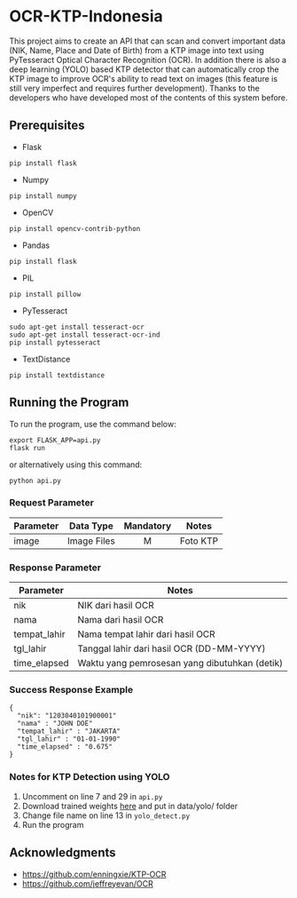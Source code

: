 # OCR-KTP-Indonesia
This project aims to create an API that can scan and convert important data (NIK, Name, Place and Date of Birth) from a KTP image into text using PyTesseract Optical Character Recognition (OCR). In addition there is also a deep learning (YOLO) based KTP detector that can automatically crop the KTP image to improve OCR's ability to read text on images (this feature is still very imperfect and requires further development). Thanks to the developers who have developed most of the contents of this system before.

## Prerequisites
* Flask
```
pip install flask
```
* Numpy
```
pip install numpy
```
* OpenCV
```
pip install opencv-contrib-python
```
* Pandas
```
pip install flask
```
* PIL
```
pip install pillow
```
* PyTesseract
```
sudo apt-get install tesseract-ocr
sudo apt-get install tesseract-ocr-ind
pip install pytesseract
```
* TextDistance
```
pip install textdistance
```

## Running the Program
To run the program, use the command below:
```
export FLASK_APP=api.py
flask run
```
or alternatively using this command:
```
python api.py
```

### Request Parameter
Parameter | Data Type | Mandatory | Notes
--- | --- | :---: | ---
image | Image Files | M | Foto KTP

### Response Parameter

Parameter | Notes
--- | ---
nik | NIK dari hasil OCR
nama | Nama dari hasil OCR
tempat_lahir | Nama tempat lahir dari hasil OCR
tgl_lahir | Tanggal lahir dari hasil OCR (DD-MM-YYYY)
time_elapsed | Waktu yang pemrosesan yang dibutuhkan (detik)

### Success Response Example
```
{
  "nik": "1203040101900001"
  "nama" : "JOHN DOE"
  "tempat_lahir" : "JAKARTA"
  "tgl_lahir" : "01-01-1990"
  "time_elapsed" : "0.675"
}
```

### Notes for KTP Detection using YOLO
1. Uncomment on line 7 and 29 in ```api.py```
2. Download trained weights [here](https://drive.google.com/open?id=1acjcOcTCHUjBg-1CVvoFD59nUp9vfeDL) and put in data/yolo/ folder
3. Change file name on line 13 in ```yolo_detect.py```
4. Run the program

## Acknowledgments
* https://github.com/enningxie/KTP-OCR
* https://github.com/jeffreyevan/OCR
